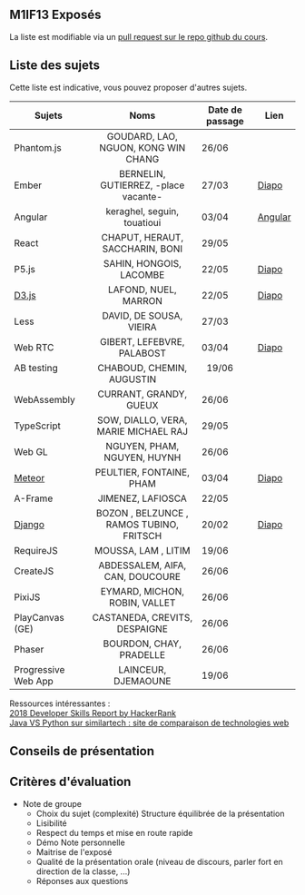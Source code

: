 ## M1IF13 Exposés

La liste est modifiable via un [pull request sur le repo github du cours](https://github.com/aurelient/mif13/blob/master/2018/exposes.md).

## Liste des sujets
<!-- Table à compléter -->

Cette liste est indicative, vous pouvez proposer d'autres sujets.

| Sujets                        | Noms                                  | Date de passage  | Lien  |
| ----------------------------- |:-------------------------------------:| ---------------- | ----- |
| Phantom.js                    | GOUDARD, LAO, NGUON, KONG WIN CHANG   |   26/06          |       |
| Ember                         | BERNELIN, GUTIERREZ, -place vacante-  |   27/03          |[Diapo](https://docs.google.com/presentation/d/1LhGD858Z_nREu2CrbhrM_hBOD_cjqf2I9iij2eBzCbM)      |
| Angular                       | keraghel, seguin, touatioui           |   03/04          |[Angular](https://docs.google.com/presentation/d/1IvAQNlkoa8PQmyCQpsnwpEizZdNVLc7CtrZZm0mA1G8/edit#slide=id.p)|
| React                         | CHAPUT, HERAUT, SACCHARIN, BONI       |   29/05          |       |
| P5.js                         | SAHIN, HONGOIS, LACOMBE               |   22/05          |[Diapo](https://docs.google.com/presentation/d/1ulbHcHvLX9K7XbCc0L3RgdRjiFZZBK_SoESEX_dYHPM/edit?usp=sharing)|
| [D3.js](https://d3js.org/)    | LAFOND, NUEL, MARRON                  |   22/05          |[Diapo](https://docs.google.com/presentation/d/1pElMn_OtNqT-9L2zLkzmYSgTIPEbftNvYiwmcJx601Y)       |
| Less                          | DAVID, DE SOUSA, VIEIRA               |   27/03          |       |
| Web RTC                       | GIBERT, LEFEBVRE, PALABOST            |   03/04          |[Diapo](https://drive.google.com/file/d/16ntywqpL2gbYif-1_z6_B8O02xLvSu-q/view?usp=sharing)|
| AB testing                    | CHABOUD, CHEMIN, AUGUSTIN            |   19/06         | |
| WebAssembly                   | CURRANT, GRANDY, GUEUX                |   26/06          |       |
| TypeScript                    | SOW, DIALLO, VERA, MARIE MICHAEL RAJ  |   29/05          |       |
| Web GL                        | NGUYEN, PHAM, NGUYEN, HUYNH           |   26/06          |       |
| [Meteor](https://www.meteor.com)                        | PEULTIER, FONTAINE, PHAM              |   03/04          |[Diapo](https://docs.google.com/presentation/d/1OWK-K2rrSAeMlZMp_eipvFxwY2uFn0QP7g7msG_CHas)       |
| A-Frame                       | JIMENEZ, LAFIOSCA    |   22/05          |       |
| [Django](https://www.djangoproject.com/) | BOZON , BELZUNCE , RAMOS TUBINO, FRITSCH | 20/02 |[Diapo](https://docs.google.com/presentation/d/1IVOVZdvF68tM90u75pcHQZ1S_smxvVn2hLf4em7HXbA)    |
| RequireJS                     | MOUSSA, LAM , LITIM                   |   19/06          |       |
| CreateJS                      | ABDESSALEM, AIFA, CAN, DOUCOURE       |   26/06          |       |
| PixiJS                        | EYMARD, MICHON, ROBIN, VALLET         |   26/06          |       |
| PlayCanvas (GE)               | CASTANEDA, CREVITS, DESPAIGNE         |   26/06          |       |
| Phaser                        | BOURDON, CHAY, PRADELLE               |   26/06          |       |
| Progressive Web App           | LAINCEUR, DJEMAOUNE  |   19/06          |       |

Ressources intéressantes :  
[2018 Developer Skills Report by HackerRank](https://research.hackerrank.com/developer-skills/2018/)  
[Java VS Python sur similartech : site de comparaison de technologies web](https://www.similartech.com/compare/java-vs-python)   


<!-- | Firebase                      | nom 1, nom 2, nom 3 |            |       | -->
<!-- | Hood.ie                       |               |                  |       | -->
<!-- | Web workers                   |               |                  |       | -->
<!-- | Frameworks CSS                |               |                  |       | -->
<!-- | IndexedDB                     |               |                  |       | -->
<!-- | Frameworks de test en JS      |               |                  |       | -->
<!-- | Web performance               |               |                  |       | -->
<!-- | JS Game Engines (ex: Crafty)  |               |                  |       | -->
<!-- | [Nightwatch](http://nightwatchjs.org/) |      |                  |       | -->
<!-- | Rendr                         |               |                  |       | -->

<!-- Merci de maintenir un semblant de mise en page sur le tableau -->

## Conseils de présentation



## Critères d'évaluation

- Note de groupe
  - Choix du sujet (complexité)
     Structure équilibrée de la présentation
  - Lisibilité
  - Respect du temps et mise en route rapide
  - Démo
		Note personnelle		
  - Maitrise de l'exposé
  - Qualité de la présentation orale (niveau de discours, parler fort en direction de la classe, ...)
  - Réponses aux questions
